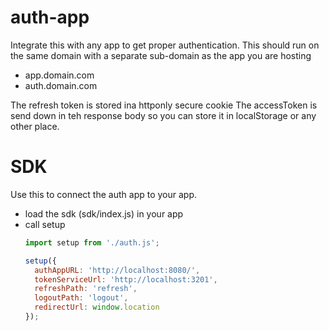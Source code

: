 # auth-app

Integrate this with any app to get proper authentication.
This should run on the same domain with a separate sub-domain as the app you are hosting
 - app.domain.com
 - auth.domain.com

The refresh token is stored ina httponly secure cookie
The accessToken is send down in teh response body so you can store it in localStorage or any other place.

# SDK
Use this to connect the auth app to your app.
- load the sdk (sdk/index.js) in your app
- call setup
  ```javascript
  import setup from './auth.js';

  setup({
    authAppURL: 'http://localhost:8080/',
    tokenServiceUrl: 'http://localhost:3201',
    refreshPath: 'refresh',
    logoutPath: 'logout',
    redirectUrl: window.location
  });
  ```
